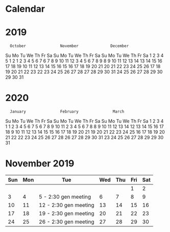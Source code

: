 # Calendar

# 2019

      October               November              December
Su Mo Tu We Th Fr Sa  Su Mo Tu We Th Fr Sa  Su Mo Tu We Th Fr Sa
       1  2  3  4  5                  1  2   1  2  3  4  5  6  7
 6  7  8  9 10 11 12   3  4  5  6  7  8  9   8  9 10 11 12 13 14
13 14 15 16 17 18 19  10 11 12 13 14 15 16  15 16 17 18 19 20 21
20 21 22 23 24 25 26  17 18 19 20 21 22 23  22 23 24 25 26 27 28
27 28 29 30 31        24 25 26 27 28 29 30  29 30 31

# 2020
      January               February               March
Su Mo Tu We Th Fr Sa  Su Mo Tu We Th Fr Sa  Su Mo Tu We Th Fr Sa
          1  2  3  4                     1   1  2  3  4  5  6  7
 5  6  7  8  9 10 11   2  3  4  5  6  7  8   8  9 10 11 12 13 14
12 13 14 15 16 17 18   9 10 11 12 13 14 15  15 16 17 18 19 20 21
19 20 21 22 23 24 25  16 17 18 19 20 21 22  22 23 24 25 26 27 28
26 27 28 29 30 31     23 24 25 26 27 28 29  29 30 31

# November 2019 

| Sun        | Mon          | Tue                    | Wed          | Thu          | Fri          | Sat          |
| ---------- | ------------ | ---------------------- | ------------ | ------------ | ------------ | ------------ |
|            |              |                        |              |              | 1            | 2            |
| 3          | 4            | 5  - 2:30 gen meeting  | 6            | 7            | 8            | 9            |
| 10         | 11           | 12 - 2:30 gen meeting  | 13           | 14           | 15           | 16           |
| 17         | 18           | 19 - 2:30 gen meeting  | 20           | 21           | 22           | 23           |
| 24         | 25           | 26 - 2:30 gen meeting  | 27           | 28           | 29           | 30           |

